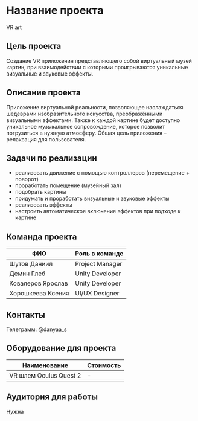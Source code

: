 # Название проекта
VR art

## Цель проекта

Создание VR приложения представляющего собой виртуальный музей картин, при взаимодействии с которыми проигрываются уникальные визуальные и звуковые эффекты.

## Описание проекта

Приложение виртуальной реальности, позволяющее наслаждаться шедеврами изобразительного искусства, преображёнными визуальными эффектами. Также к каждой картине будет доступно уникальное музыкальное сопровождение, которое позволит погрузиться в нужную атмосферу. Общая цель приложения – релаксация для пользователя.

## Задачи по реализации

- реализовать движение с помощью контроллеров (перемещение + поворот)
- проработать помещение (музейный зал)
- подобрать картины
- придумать и проработать визуальные и звуковые эффекты
- реализовать эффекты
- настроить автоматическое включение эффектов при подходе к картине

## Команда проекта

| ФИО | Роль в команде |
|-----|-----|
| Шутов Даниил | Project Manager |
| Демин Глеб | Unity Developer |
| Ковалеров Ярослав | Unity Developer |
| Хорошкеева Ксения | UI/UX Designer |

## Контакты
Телеграмм: @danyaa_s

## Оборудование для проекта

| Наименование | Стоимость |
|-----|-----|
| VR шлем Oculus Quest 2 | - |


## Аудитория для работы

Нужна 
